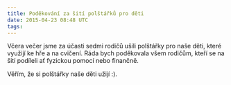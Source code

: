 ```yaml
---
title: Poděkování za šití polštářků pro děti
date: 2015-04-23 08:48 UTC
tags:
---
```


Včera večer jsme za účasti sedmi rodičů ušili polštářky pro naše děti, které
využijí ke hře a na cvičení. Ráda bych poděkovala všem rodičům, kteří se na
šití podíleli ať fyzickou pomocí nebo finančně.

Věřím, že si polštářky naše děti užijí :).

